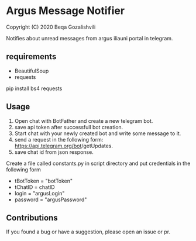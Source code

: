 # Argus Message Notifier
Copyright (C) 2020 Beqa Gozalishvili

Notifies about unread messages from argus iliauni portal in telegram.

## requirements
* BeautifulSoup
* requests

pip install bs4 requests

## Usage
1. Open chat with BotFather and create a new telegram bot.
2. save api token after successfull bot creation.
3. Start chat with your newly created bot and write some message to it.
4. send a request in the following form: https://api.telegram.org/bot<bottoken>/getUpdates.
5. save chat id from json response.

Create a file called constants.py in script directory and put credentials in the following form

* tBotToken = "botToken"
* tChatID = chatID
* login = "argusLogin"
* password = "argusPassword"

## Contributions
If you found a bug or have a suggestion, please open an issue or pr.